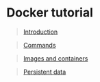 # Docker tutorial

> [Introduction](./section/Introduction/Introduction.md)

> [Commands](./section/Commands/Commands.md)

> [Images and containers](./section/ImagesAndContainers/ImagesAndContainers.md)

> [Persistent data](./section/Data/Data.md)